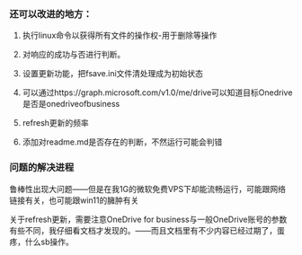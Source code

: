 ### 还可以改进的地方：

1. 执行linux命令以获得所有文件的操作权-用于删除等操作

2. 对响应的成功与否进行判断。
3. 设置更新功能，把fsave.ini文件清处理成为初始状态
4. 可以通过https://graph.microsoft.com/v1.0/me/drive可以知道目标Onedrive是否是onedriveofbusiness
5. refresh更新的频率
6. 添加对readme.md是否存在的判断，不然运行可能会判错



### 问题的解决进程

鲁棒性出现大问题——但是在我1G的微软免费VPS下却能流畅运行，可能跟网络链接有关，也可能跟win11的臃肿有关

关于refresh更新，需要注意OneDrive for business与一般OneDrive账号的参数有些不同，我仔细看文档才发现的。——而且文档里有不少内容已经过期了，蛋疼，什么sb操作。






